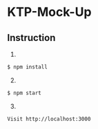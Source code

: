 # KTP-Mock-Up

## Instruction

1)
```bash
$ npm install
```

2)
```bash
$ npm start
```

3)
```bash
Visit http://localhost:3000
```
